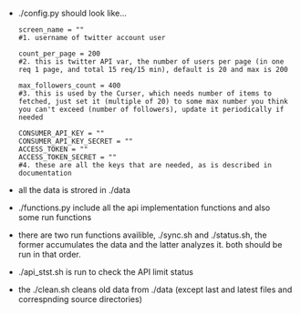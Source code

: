 - ./config.py should look like...
    ```
    screen_name = ""
    #1. username of twitter account user

    count_per_page = 200
    #2. this is twitter API var, the number of users per page (in one req 1 page, and total 15 req/15 min), default is 20 and max is 200

    max_followers_count = 400
    #3. this is used by the Curser, which needs number of items to fetched, just set it (multiple of 20) to some max number you think you can't exceed (number of followers), update it periodically if needed

    CONSUMER_API_KEY = ""
    CONSUMER_API_KEY_SECRET = ""
    ACCESS_TOKEN = ""
    ACCESS_TOKEN_SECRET = ""
    #4. these are all the keys that are needed, as is described in documentation
    ```

- all the data is strored in ./data

- ./functions.py include all the api implementation functions and also some run functions

- there are two run functions availible, ./sync.sh and ./status.sh, the former accumulates the data and the latter analyzes it. both should be run in that order.

- ./api_stst.sh is run to check the API limit status

- the ./clean.sh cleans old data from ./data (except last and latest files and correspnding source directories)